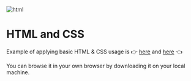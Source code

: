 ![html](https://cachedimages.podchaser.com/256x256/aHR0cHM6Ly9jb2RlcHVuay5pby9pbWFnZXMvYXNzZXRzL2NvZGVwdW5rLWxvZ28tMjAxOC1zcXVhcmUtYmxhY2stMi1zY2FsZWQtaGlnaGVyLnBuZw%3D%3D/aHR0cHM6Ly93d3cucG9kY2hhc2VyLmNvbS9pbWFnZXMvbWlzc2luZy1pbWFnZS5wbmc%3D)

# HTML and CSS
Example of applying basic HTML & CSS usage is :point_right: [here](https://github.com/Bainoff/html_and_css/blob/main/recipe.html) and [here](https://github.com/Bainoff/html_and_css/blob/main/index.html) :point_left:

You can browse it in your own browser by downloading it on your local machine.
